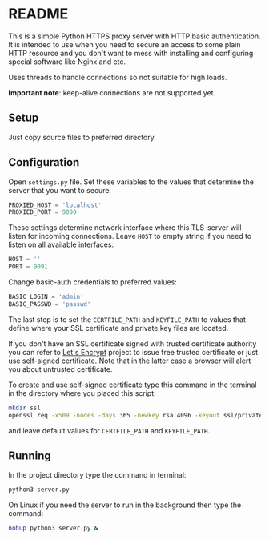# README #
This is a simple Python HTTPS proxy server with HTTP basic authentication. 
It is intended to use when you need to secure an access to some plain HTTP 
resource and you don't want to mess with installing and configuring special 
software like Nginx and etc.  

Uses threads to handle connections so not suitable for high loads.  

**Important note**: keep-alive connections are not supported yet.

## Setup
Just copy source files to preferred directory.

## Configuration
Open `settings.py` file. Set these variables to the values that determine 
the server that you want to secure:
```python
PROXIED_HOST = 'localhost'
PROXIED_PORT = 9090
```

These settings determine network interface where this TLS-server will listen for
incoming connections. Leave `HOST` to empty string if you need to listen on all
available interfaces:  
```python
HOST = ''
PORT = 9091
```

Change basic-auth credentials to preferred values: 
```python
BASIC_LOGIN = 'admin'
BASIC_PASSWD = 'passwd'
```

The last step is to set the `CERTFILE_PATH` and `KEYFILE_PATH` to values that 
define where your SSL certificate and private key files are located.

If you don't have an SSL certificate signed with trusted certificate authority 
you can refer to [Let's Encrypt](https://letsencrypt.org/) project to issue free 
trusted certificate or just use self-signed certificate. Note that in the 
latter case a browser will alert you about untrusted certificate.

To create and use self-signed certificate type this command in the terminal in 
the directory where you placed this script:
```bash
mkdir ssl
openssl req -x509 -nodes -days 365 -newkey rsa:4096 -keyout ssl/private.pem -out ssl/cert.pem
```  
and leave default values for `CERTFILE_PATH` and `KEYFILE_PATH`.

## Running
In the project directory type the command in terminal:
```cmd
python3 server.py
```

On Linux if you need the server to run in the background then type the command:
```bash
nohup python3 server.py &
```